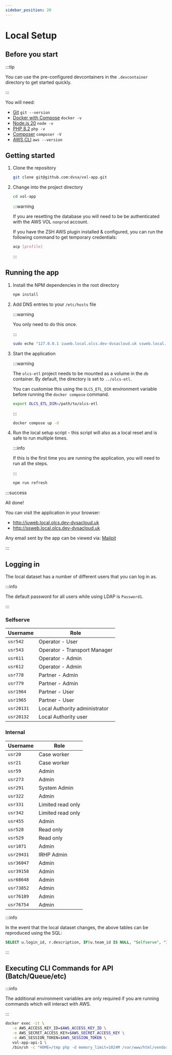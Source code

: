 ```yaml
---
sidebar_position: 20
---
```


# Local Setup

## Before you start

:::tip

You can use the pre-configured devcontainers in the `.devcontainer` directory to get started quickly.

:::

You will need:

-   [Git](https://git-scm.com/) `git --version`
-   [Docker with Compose](https://docs.docker.com/manuals/) `docker -v`
-   [Node.js 20](https://nodejs.org/en/) `node -v`
-   [PHP 8.2](https://www.php.net/) `php -v`
-   [Composer](https://getcomposer.org/) `composer -V`
-   [AWS CLI](https://aws.amazon.com/cli/) `aws --version`

## Getting started

1. Clone the repository

    ```bash
    git clone git@github.com:dvsa/vol-app.git
    ```

1. Change into the project directory

    ```bash
    cd vol-app
    ```

    :::warning

    If you are resetting the database you will need to be be authenticated with the AWS VOL `nonprod` account.

    If you have the ZSH AWS plugin installed & configured, you can run the following command to get temporary credentials:

    ```bash
    acp [profile]
    ```

    :::

## Running the app

1. Install the NPM dependencies in the root directory

    ```bash
    npm install
    ```

1. Add DNS entries to your `/etc/hosts` file

    :::warning

    You only need to do this once.

    :::

    ```bash
    sudo echo "127.0.0.1 iuweb.local.olcs.dev-dvsacloud.uk ssweb.local.olcs.dev-dvsacloud.uk api.local.olcs.dev-dvsacloud.uk cdn.local.olcs.dev-dvsacloud.uk mailpit.local.olcs.dev-dvsacloud.uk" >> /etc/hosts
    ```

1. Start the application

    :::warning

    The `olcs-etl` project needs to be mounted as a volume in the `db` container. By default, the directory is set to `../olcs-etl`.

    You can customise this using the `OLCS_ETL_DIR` environment variable before running the `docker compose` command.

    ```sh
    export OLCS_ETL_DIR=/path/to/olcs-etl
    ```

    :::

    ```bash
    docker compose up -d
    ```

1. Run the local setup script - this script will also as a local reset and is safe to run multiple times.

    :::info

    If this is the first time you are running the application, you will need to run all the steps.

    :::

    ```bash
    npm run refresh
    ```

:::success

All done!

You can visit the application in your browser:

-   http://iuweb.local.olcs.dev-dvsacloud.uk
-   http://ssweb.local.olcs.dev-dvsacloud.uk

Any email sent by the app can be viewed via: [Mailpit](http://mailpit.local.olcs.dev-dvsacloud.uk)

:::

## Logging in

The local dataset has a number of different users that you can log in as.

:::info

The default password for all users while using LDAP is `Password1`.

:::

### Selfserve

| Username   | Role                          |
| ---------- | ----------------------------- |
| `usr542`   | Operator - User               |
| `usr543`   | Operator - Transport Manager  |
| `usr611`   | Operator - Admin              |
| `usr612`   | Operator - Admin              |
| `usr778`   | Partner - Admin               |
| `usr779`   | Partner - Admin               |
| `usr1964`  | Partner - User                |
| `usr1965`  | Partner - User                |
| `usr20131` | Local Authority administrator |
| `usr20132` | Local Authority user          |

### Internal

| Username   | Role              |
| ---------- | ----------------- |
| `usr20`    | Case worker       |
| `usr21`    | Case worker       |
| `usr59`    | Admin             |
| `usr273`   | Admin             |
| `usr291`   | System Admin      |
| `usr322`   | Admin             |
| `usr331`   | Limited read only |
| `usr342`   | Limited read only |
| `usr455`   | Admin             |
| `usr528`   | Read only         |
| `usr529`   | Read only         |
| `usr1071`  | Admin             |
| `usr29431` | IRHP Admin        |
| `usr36047` | Admin             |
| `usr39158` | Admin             |
| `usr68648` | Admin             |
| `usr73852` | Admin             |
| `usr76189` | Admin             |
| `usr76754` | Admin             |

:::info

In the event that the local dataset changes, the above tables can be reproduced using the SQL:

```sql
SELECT u.login_id, r.description, IF(u.team_id IS NULL, "Selfserve", "Internal") as tenant FROM user u JOIN user_role ur ON u.id = ur.user_id JOIN role r ON r.id = ur.role_id;
```

:::

## Executing CLI Commands for API (Batch/Queue/etc)


:::info

The additional environment variables are only required if you are running commands which will interact with AWS.

:::

```sh
docker exec -it \
   -e AWS_ACCESS_KEY_ID=$AWS_ACCESS_KEY_ID \
   -e AWS_SECRET_ACCESS_KEY=$AWS_SECRET_ACCESS_KEY \
   -e AWS_SESSION_TOKEN=$AWS_SESSION_TOKEN \
   vol-app-api-1 \
   /bin/sh -c "HOME=/tmp php -d memory_limit=1024M /var/www/html/vendor/bin/laminas --container=config/container-cli.php queue:process-queue"
```
